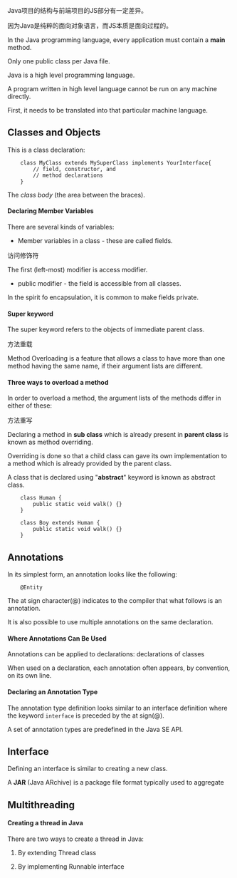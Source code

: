 Java项目的结构与前端项目的JS部分有一定差异。

因为Java是纯粹的面向对象语言，而JS本质是面向过程的。

In the Java programming language, every application must contain a **main** method.

Only one public class per Java file.

Java is a high level programming language.

A program written in high level language cannot be run on any machine directly.

First, it needs to be translated into that particular machine language.

## Classes and Objects

This is a class declaration:

        class MyClass extends MySuperClass implements YourInterface{
            // field, constructor, and 
            // method declarations
        }

The *class body* (the area between the braces).

#### Declaring Member Variables

There are several kinds of variables:

- Member variables in a class - these are called fields.

访问修饰符

The first (left-most) modifier is access modifier. 

- public modifier - the field is accessible from all classes.

In the spirit fo encapsulation, it is common to make fields private.

#### Super keyword

The super keyword refers to the objects of immediate parent class.

方法重载

Method Overloading is a feature that allows a class to have more than one method having the same name, if their argument lists are different.

#### Three ways to overload a method

In order to overload a method, the argument lists of the methods differ in either of these:

方法重写

Declaring a method in **sub class** which is already present in **parent class** is known as method overriding.

Overriding is done so that a child class can gave its own implementation to a method which is already provided by the parent class.

A class that is declared using "**abstract**" keyword is known as abstract class.

        class Human {
            public static void walk() {}
        }
        
        class Boy extends Human {
            public static void walk() {}
        }

## Annotations

In its simplest form, an annotation looks like the following:

        @Entity
        
The at sign character(@) indicates to the compiler that what follows is an annotation.

It is also possible to use multiple annotations on the same declaration.

#### Where Annotations Can Be Used

Annotations can be applied to declarations: declarations of classes

When used on a declaration, each annotation often appears, by convention, on its own line.

#### Declaring an Annotation Type

The annotation type definition looks similar to an interface definition where the keyword `interface` is preceded by the at sign(@).

A set of annotation types are predefined in the Java SE API.

## Interface

Defining an interface is similar to creating a new class.

A **JAR** (Java ARchive) is a package file format typically used to aggregate

## Multithreading

#### Creating a thread in Java

There are two ways to create a thread in Java:

1. By extending Thread class

2. By implementing Runnable interface

